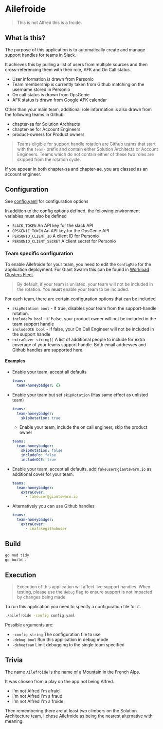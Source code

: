 # Ailefroide

> This is not Alfred this is a froide.

## What is this?

The purpose of this application is to automatically create and manage support
handles for teams in Slack.

It achieves this by pulling a list of users from multiple sources and then
cross-referencing them with their role, AFK and On Call status.

- User information is drawn from Personio
- Team membership is currently taken from Github matching on the username stored
  in Personio
- On call status is drawn from OpsGenie
- AFK status is drawn from Google AFK calendar

Other than your main team, additional role information is also drawn from the
following teams in Github

- chapter-sa for Solution Architects
- chapter-ae for Account Engineers
- product-owners for Product owners

> Teams eligible for support handle rotation are Github teams that start with
> the `team-` prefix and contain either Solution Architects or Account
> Engineers. Teams which do not contain either of these two roles are skipped
> from the rotation cycle.

If you appear in both chapter-sa and chapter-ae, you are classed as an account
engineer.

## Configuration

See [config.yaml](./examples/config.yaml) for configuration options

In addition to the config options defined, the following environment variables
must also be defined

- `SLACK_TOKEN` An API key for the slack API
- `OPSGENIE_TOKEN` An API key for the OpsGenie API
- `PERSONIO_CLIENT_ID` A client ID for Personio
- `PERSONIO_CLIENT_SECRET` A client secret for Personio

### Team specific configuration

To enable Ailefroide for your team, you need to edit the `ConfigMap` for the
application deployment. For Giant Swarm this can be found in [Workload Clusters
Fleet](https://github.com/giantswarm/workload-clusters-fleet/blob/main/management-clusters/gorilla/organizations/giantswarm-production/workload-clusters/rfjh2/apps/ailefroide/configmap.yaml).

> By default, if your team is unlisted, your team will not be included in the
> rotation. You **must** enable your team to be included.

For each team, there are certain configuration options that can be included

- `skipRotation bool` - If true, disables your team from
  the support-handle rotation.
- `includePo bool` - if False, your product owner will not
  be included in the team support handle
- `includeOCE bool` - If false, your On Call Engineer will not be included in
  the support handle
- `extraCover string[]` A list of additional people to include for extra
  coverage of your teams support handle. Both email addresses and Github handles
  are supported here.

#### Examples

- Enable your team, accept all defaults

  ```yaml
  teams:
    team-honeybadger: {}
  ```

- Enable your team but set `skipRotation` (Has same effect as unlisted team)

  ```yaml
  teams:
    team-honeybadger:
      skipRotation: true
  ```

  - Enable your team, include the on call engineer, skip the product owner

  ```yaml
  teams:
    team-honeybadger:
      skipRotation: false
      includePo: false
      includeOCE: true
  ```

- Enable your team, accept all defaults, add `fakeuser@giantswarm.io` as
  additional cover for your team.

  ```yaml
  teams:
    team-honeybadger:
      extraCover:
        - fakeuser@giantswarm.io
  ```

- Alternatively you can use Github handles

  ```yaml
  teams:
    team-honeybadger:
      extraCover:
        - imafakegithubuser
  ```

## Build

```bash
go mod tidy
go build .
```

## Execution

> Execution of this application will affect live support handles. When testing,
> please use the `debug` flag to ensure support is not impacted by changes
> being made.

To run this application you need to specify a configuration file for it.

```bash
./ailefroide -config config.yaml
```

Possible arguments are:

- `-config string` The configuration file to use
- `-debug bool` Run this application in debug mode
- `-debugteam` Limit debugging to the single team specified

## Trivia

The name `Ailefroide` is the name of a Mountain in the [French Alps](https://en.wikipedia.org/wiki/Ailefroide).

It was chosen from a play on the app not being Alfred.

- I'm not Alfred I'm afraid
- I'm not Alfred I'm a fraud
- I'm not Alfred I'm a froide

Then remembering there are at least two climbers on the Solution Architecture
team, I chose Ailefroide as being the nearest alternative with meaning.
